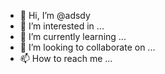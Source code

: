 - 👋 Hi, I’m @adsdy
- 👀 I’m interested in ...
- 🌱 I’m currently learning ...
- 💞️ I’m looking to collaborate on ...
- 📫 How to reach me ...

<!---
adsdy/adsdy is a ✨ special ✨ repository because its `README.md` (this file) appears on your GitHub profile.
You can click the Preview link to take a look at your changes.
--->

